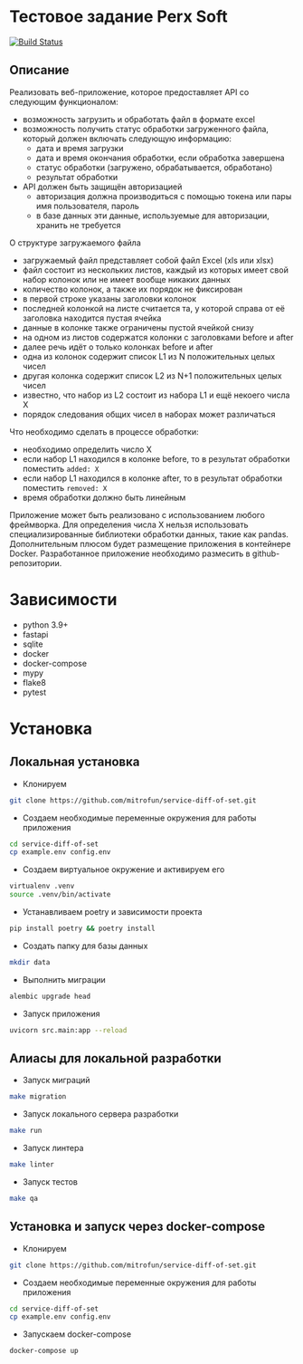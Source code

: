 # Тестовое задание Perx Soft

[![Build Status](https://www.travis-ci.com/mitrofun/service-diff-of-set.svg?branch=master)](https://www.travis-ci.com/mitrofun/service-diff-of-set)

## Описание

Реализовать веб-приложение, которое предоставляет API со следующим функционалом:
- возможность загрузить и обработать файл в формате excel
- возможность получить статус обработки загруженного файла, который должен включать следующую информацию:
    - дата и время загрузки
    - дата и время окончания обработки, если обработка завершена
    - статус обработки (загружено, обрабатывается, обработано)
    - результат обработки
- API должен быть защищён авторизацией
    - авторизация должна производиться с помощью токена или пары имя пользователя, пароль
    - в базе данных эти данные, используемые для авторизации, хранить не требуется

О структуре загружаемого файла
- загружаемый файл представляет собой файл Excel (xls или xlsx)
- файл состоит из нескольких листов, каждый из которых имеет свой набор колонок или не имеет вообще никаких данных
- количество колонок, а также их порядок не фиксирован
- в первой строке указаны заголовки колонок
- последней колонкой на листе считается та, у которой справа от её заголовка находится пустая ячейка
- данные в колонке также ограничены пустой ячейкой снизу
- на одном из листов содержатся колонки с заголовками before и after
- далее речь идёт о только колонках before и after
- одна из колонок содержит список L1 из N положительных целых чисел
- другая колонка содержит список L2 из N+1 положительных целых чисел
- известно, что набор из L2 состоит из набора L1 и ещё некоего числа X
- порядок следования общих чисел в наборах может различаться

Что необходимо сделать в процессе обработки:
- необходимо определить число X
- если набор L1 находился в колонке before, то в результат обработки поместить `added: X`
- если набор L1 находился в колонке after, то в результат обработки поместить `removed: X`
- время обработки должно быть линейным

Приложение может быть реализовано с использованием любого фреймворка. Для определения числа X нельзя использовать специализированные библиотеки обработки данных, такие как pandas. Дополнительным плюсом будет размещение приложения в контейнере Docker. Разработанное приложение необходимо размесить в github-репозитории.

# Зависимости
- python 3.9+
- fastapi
- sqlite
- docker
- docker-compose
- mypy
- flake8
- pytest

# Установка

## Локальная установка
- Клонируем 
```bash
git clone https://github.com/mitrofun/service-diff-of-set.git
```
- Создаем необходимые переменные окружения для работы приложения
```bash
cd service-diff-of-set
cp example.env config.env
```
- Создаем виртуальное окружение и активируем его
```bash
virtualenv .venv
source .venv/bin/activate
```
- Устанавливаем poetry и зависимости проекта
```bash
pip install poetry && poetry install
```
- Создать папку для базы данных
```bash
mkdir data
```
- Выполнить миграции
```bash
alembic upgrade head
```  
- Запуск приложения
```bash
uvicorn src.main:app --reload
```
## Алиасы для локальной разработки
- Запуск миграций
```bash
make migration  
```
- Запуск локального сервера разработки
```bash
make run  
```
- Запуск линтера
```bash
make linter  
```
- Запуск тестов
```bash
make qa  
```

## Установка и запуск через docker-compose
- Клонируем 
```bash
git clone https://github.com/mitrofun/service-diff-of-set.git
```
- Создаем необходимые переменные окружения для работы приложения
```bash
cd service-diff-of-set
cp example.env config.env
```
- Запускаем docker-compose 
```bash
docker-compose up
```
